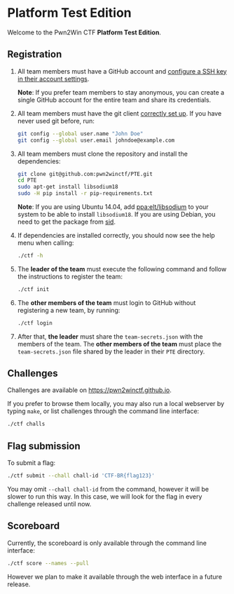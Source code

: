 # Platform Test Edition

Welcome to the Pwn2Win CTF **Platform Test Edition**.

## Registration

1. All team members must have a GitHub account and [configure a SSH key in their account settings](https://github.com/settings/keys).

   **Note**: If you prefer team members to stay anonymous, you can create a single GitHub account for the entire team and share its credentials.
   
2. All team members must have the git client [correctly set up](https://git-scm.com/book/en/v2/Getting-Started-First-Time-Git-Setup). If you have never used git before, run:
   ```bash
   git config --global user.name "John Doe"
   git config --global user.email johndoe@example.com
   ```
   
2. All team members must clone the repository and install the dependencies:
   ```bash
   git clone git@github.com:pwn2winctf/PTE.git
   cd PTE
   sudo apt-get install libsodium18
   sudo -H pip install -r pip-requirements.txt
   ```
   **Note**: If you are using Ubuntu 14.04, add [ppa:elt/libsodium](https://launchpad.net/~elt/+archive/ubuntu/libsodium) to your system to be able to install `libsodium18`. If you are using Debian, you need to get the package from [sid](https://packages.debian.org/sid/libsodium18).
  
3. If dependencies are installed correctly, you should now see the help menu when calling:
   ```bash
   ./ctf -h
   ```

4. The **leader of the team** must execute the following command and follow the instructions to register the team:
   ```bash
   ./ctf init
   ```
  
5. The **other members of the team** must login to GitHub without registering a new team, by running:
   ```bash
   ./ctf login
   ```
   
6. After that, **the leader** must share the `team-secrets.json` with the members of the team. The **other members of the team** must place the `team-secrets.json` file shared by the leader in their `PTE` directory.

## Challenges

Challenges are available on https://pwn2winctf.github.io.

If you prefer to browse them locally, you may also run a local webserver by typing `make`, or list challenges through the command line interface:
```bash
./ctf challs
```

## Flag submission

To submit a flag:
```bash
./ctf submit --chall chall-id 'CTF-BR{flag123}'
```

You may omit `--chall chall-id` from the command, however it will be slower to run this way. In this case, we will look for the flag in every challenge released until now.

## Scoreboard

Currently, the scoreboard is only available through the command line interface:
```bash
./ctf score --names --pull
```

However we plan to make it available through the web interface in a future release.
